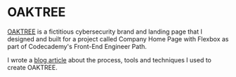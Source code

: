 # OAKTREE

<a href="https://user5142.github.io/OAKTREE/" target="_blank">OAKTREE</a> is a fictitious cybersecurity brand and landing page that I designed and built for a project called Company Home Page with Flexbox as part of Codecademy's Front-End Engineer Path.

I wrote a <a href="https://breakpoints.dev/articles/oaktree" target="_blank">blog article</a> about the process, tools and techniques I used to create OAKTREE.
